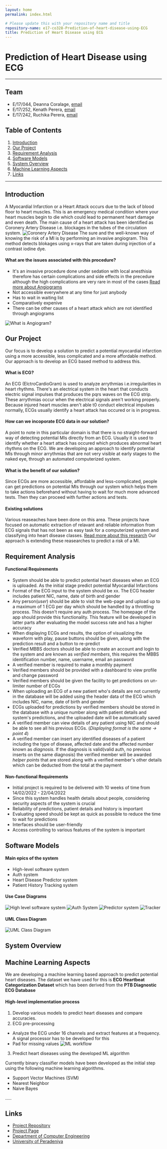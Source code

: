 ```yaml
---
layout: home
permalink: index.html

# Please update this with your repository name and title
repository-name: e17-co328-Prediction-of-heart-disease-using-ECG
title: Prediction of Heart Disease using ECG
---
```


[comment]: # "This is the standard layout for the project, but you can clean this and use your own template"

# Prediction of Heart Disease using ECG

---

## Team
-  E/17/044, Deanna Coralage, [email](mailto:e17044@eng.pdn.ac.lk)
-  E/17/252, Kenath Perera, [email](mailto:e17252@eng.pdn.ac.lk)
-  E/17/242, Ruchika Perera, [email](mailto:e17242@eng.pdn.ac.lk)

## Table of Contents
1. [Introduction](#introduction)
2. [Our Project](#our-project)
3. [Requirement Analysis](#requirement-analysis)
4. [Software Models](#software-models)
5. [System Overview](#system-overview)
6. [Machine Learning Aspects](#machine-learning-aspects)
7. [Links](#links)

---

## Introduction
A Myocardial Infarction or a Heart Attack occurs due to the lack of blood floor to heart muscles. This is an emergency medical condition where your heart muscles begin to die which could lead to permanent heart damage and even death. The main cause of a heart attack has been identified as Coronery Artery Disease i.e. blockages in the tubes of the circulation system.
![Coronery Artery Disease](images/cad.jpg)
The sure and the well-known way of knowing the risk of a MI is by performing an invasive angiogram. This method detects blokages using x-rays that are taken during injection of a contrast iodine dye. 
#### What are the issues associated with this procedure?
- It's an invasive procedure done under sedation with local anesthisia therefore has certain complications and side effects in the precedure although the high complications are very rare in most of the cases
[Read more about Angiograms](https://vascular.org/patient-resources/vascular-tests/angiogram)
- Not accessible everywhere at any time for just anybody
- Has to wait in waiting list
- Comparatively expenive
- There can be other causes of a heart attack which are not identified through angiograms

![What is Angiogram?](images/angiogram.jpg)

## Our Project
Our focus is to develop a solution to predict a potential myocardial infarction using a more accessible, less complicated and a more affordable method. Our approach is to develop an ECG based method to address this.
#### What is ECG?
An ECG (ElctroCardioGram) is used to analyze arrythmias i.e.irregularities in heart rhythms. There's an electrical system in the heart that conducts electric signal impulses that produces the pqrs waves on the ECG strip. These arrythmias occur when the electrical signals aren't working properly. Because injured heart muscles aren't able t0 conduct electrical impulses normally, ECGs usually identify a heart attack has occured or is in progress.
#### How can we incoporate ECG data in our solution?
A point to note in this particular domain is that there is no straight-forward way of detecting potential MIs directly from an ECG. Usually it is used to identify whether a heart attack has occured which produces abnormal heart rhythms on the ECG. We are developing an approach to identify potential MIs through minor arrythmias that are not very visible at early stages to the naked eye, through an automated computerized system.
#### What is the benefit of our solution?
Since ECGs are more accessible, affordable and less-complicated, people can get predictions on potential MIs through our system which helps them to take actions beforehand without having to wait for much more advanced tests. Then they can proceed with further actions and tests.
#### Existing solutions
Various reaseaches have been done on this area. These projects have focused on automatic extraction of relavant and reliable information from ECG signals that has not been as easy task for a computerized system and classifying into heart disease classes.
[Read more about this research](https://www.researchgate.net/publication329318348_ECG_Signal_Classification_with_Deep_Learning_for_Heart_Disease_Identification)
Our approach is extending these reasearches to predict a risk of a MI.

## Requirement Analysis

#### Functional Requirements

- System should be able to predict potential heart diseases when an ECG is uploaded. As the initial stage predict potential Myocardial Infarctions
- Format of the ECG input to the system should be xx. The ECG header includes patient NIC, name, date of birth and gender
- Any person(_user_) should be able to visit the web-page and upload up to a maximum of 1 ECG per day which should be handled by a throttling process.  This doesn't require any auth process. The homepage of the app should provide this functionality. This feature will be developed in latter parts after evaluating the model success rate and has a higher accuracy
- When displaying ECGs and results, the option of visualizing the waveform with play, pause buttons should be given, along with the prediction result and a button to re-predict
- Verified MBBS doctors should be able to create an account and login to the system and are known as _verified members_, this requires the MBBS identification number, name, username, email an password
- A verified member is required to make a monthly payment 
- Verified members should be provided with a dashboard to view profile and change password
- Verified members should be given the facility to get predictions on un-limiter number of ECGs
- When uploading an ECG of a new patient who's details are not currently in the database will be added using the header data of the ECG which includes NIC, name, date of birth and gender
- ECGs uploaded for predictions by verified members should be stored in the database with a unique number along with patient details and system's predictions, and the uploaded date will be automatically saved
- A verified member can view details of any patient using NIC and should be able to see all his previous ECGs. (_Displaying format is the same -> point 4_)
- A verified member can insert any identified diseases of a patient including the type of disease, affected date and the affected number known as _diagnosis._ If the diagnosis is valid(valid auth, no previous inserts on the same diagnosis) the verified member will be awarded _helper points_ that are stored along with a verified member's other details which can be deducted from the total at the payment

#### Non-functional Requirements

- Initial project is required to be delivered with 10 weeks of time from 14/02/2022 - 22/04/2022
- Since this system handles health details about people, considering security aspects of the system is crucial
- Reliability of predictions, patient details and history is important
- Evaluating speed should be kept as quick as possible to reduce the time to wait for predictions
- Interfaces should be user-friendly
- Access controlling to various features of the system is important


## Software Models

#### Main epics of the system
- High-level software system
- Auth system
- Heart Disease Predictor system
- Patient History Tracking system

#### Use Case Diagrams

![High level software system](images/Use%20Case%20Diagram_Software%20System.png)
![Auth System](images/Use%20Case%20Diagram_Auth.png)
![Predictor system](images/Use%20Case%20Diagram_Predictor.png)
![Tracker](images/Use%20Case%20Diagram_Tracker.png)

#### UML Class Diagram
![UML Class Diagram](images/UML%20Class%20Diagram.png)

## System Overview

## Machine Learning Aspects
We are developing a machine learning based approach to predict potential heart diseases. The dataset we have used for this is **ECG Heartbeat Categorization Dataset** which has been derived from the **PTB Diagnostic ECG Database**

#### High-level implementation process
1. Develop various models to predict heart diseases and compare accuracies. 
2. ECG pre-processing
- Analyze the ECG under 16 channels and extract features at a frequency. A signal processor has to be developed for this
- Pad for missing values
![ML workflow](images/mlInput)
3. Predict heart diseases using the developed ML algorithm

Currently binary classifier models have been developed as the initial step using the following machine learning algorithms.
- Support Vector Machines (SVM)
- Nearest Neighbor 
- Naive Bayes


.....

## Links

- [Project Repository](https://github.com/cepdnaclk/{{e17-co328-Prediction-of-heart-disease-using-ECG}})
- [Project Page](https://cepdnaclk.github.io/{{e17-co328-Prediction-of-heart-disease-using-ECG}})
- [Department of Computer Engineering](http://www.ce.pdn.ac.lk/)
- [University of Peradeniya](https://eng.pdn.ac.lk/)


[//]: # (Please refer this to learn more about Markdown syntax)
[//]: # (https://github.com/adam-p/markdown-here/wiki/Markdown-Cheatsheet)
